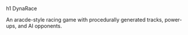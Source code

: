 h1 DynaRace

An aracde-style racing game with procedurally generated tracks, power-ups, and AI opponents.
